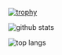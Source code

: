 
[![trophy](https://github-profile-trophy.vercel.app/?username=eivy)](https://github.com/ryo-ma/github-profile-trophy)

![github stats](https://github-readme-stats.vercel.app/api?username=eivy&counts_private=true&show_icons=true)

![top langs](https://github-readme-stats.vercel.app/api/top-langs/?username=eivy&layout=compact)
